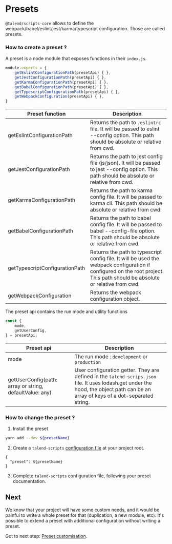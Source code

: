 # Presets

`@talend/scripts-core` allows to define the webpack/babel/eslint/jest/karma/typescript configuration. Those are called presets.

### How to create a preset ?

A preset is a node module that exposes functions in their `index.js`.

```javascript
module.exports = {
	getEslintConfigurationPath(presetApi) { },
	getJestConfigurationPath(presetApi) { },
	getKarmaConfigurationPath(presetApi) { },
	getBabelConfigurationPath(presetApi) { },
	getTypescriptConfigurationPath(presetApi) { },
	getWebpackConfiguration(presetApi) { },
}
```
| Preset function | Description |
|---|---|
| getEslintConfigurationPath | Returns the path to `.eslintrc` file. It will be passed to eslint --config option. This path should be absolute or relative from cwd. |
| getJestConfigurationPath | Returns the path to jest config file (js/json). It will be passed to jest --config option. This path should be absolute or relative from cwd. |
| getKarmaConfigurationPath | Returns the path to karma config file. It will be passed to karma cli. This path should be absolute or relative from cwd. |
| getBabelConfigurationPath | Returns the path to babel config file. It will be passed to babel --config-file option. This path should be absolute or relative from cwd. |
| getTypescriptConfigurationPath | Returns the path to typescript config file. It will be used the webpack configuration if configured on the root project. This path should be absolute or relative from cwd. |
| getWebpackConfiguration | Returns the webpack configuration object. |

The preset api contains the run mode and utility functions

```javascript
const {
	mode,
	getUserConfig,
} = presetApi;
```

| Preset api | Description |
|---|---|
| mode | The run mode : `development` or `production` |
| getUserConfig(path: array or string, defaultValue: any) | User configuration getter. They are defined in the `talend-scrips.json` file. It uses lodash.get under the hood, the object path can be an array of keys of a dot-separated string. |

### How to change the preset ?

1. Install the preset

```bash
yarn add --dev ${presetName}
```

2. Create a `talend-scripts` [configuration file](./customisation.md) at your project root.

```
{
  "preset": ${presetName}
}
```

3. Complete `talend-scripts` configuration file, following your preset documentation.

## Next

We know that your project will have some custom needs, and it would be painful to write a whole preset for that (duplication, a new module, etc).
It's possible to extend a preset with additional configuration without writing a preset.

Got to next step: [Preset customisation](./customisation.md).
